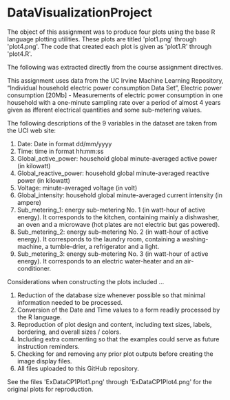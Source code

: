 # DataVisualizationProject
The object of this assignment was to produce four plots using the base R language plotting utilities.  These plots are titled 'plot1.png' through 'plot4.png'.  The code that created each plot is given as 'plot1.R' through 'plot4.R'.

The following was extracted directly from the course assignment directives.

This assignment uses data from the UC Irvine Machine Learning Repository, “Individual household electric power consumption Data Set”, Electric power consumption [20Mb] - Measurements of electric power consumption in one household with a one-minute sampling rate over a period of almost 4 years given as ifferent electrical quantities and some sub-metering values.

The following descriptions of the 9 variables in the dataset are taken from the UCI web site:

 1. Date: Date in format dd/mm/yyyy 
 2. Time: time in format hh:mm:ss 
 3. Global_active_power: household global minute-averaged active power (in kilowatt) 
 4. Global_reactive_power: household global minute-averaged reactive power (in kilowatt) 
 5. Voltage: minute-averaged voltage (in volt) 
 6. Global_intensity: household global minute-averaged current intensity (in ampere) 
 7. Sub_metering_1: energy sub-metering No. 1 (in watt-hour of active energy). It corresponds to the kitchen, containing mainly a dishwasher, an oven and a microwave (hot plates are not electric but gas powered). 
 8. Sub_metering_2: energy sub-metering No. 2 (in watt-hour of active energy). It corresponds to the laundry room, containing a washing-machine, a tumble-drier, a refrigerator and a light. 
 9. Sub_metering_3: energy sub-metering No. 3 (in watt-hour of active energy). It corresponds to an electric water-heater and an air-conditioner.

Considerations when constructing the plots included ...

 1. Reduction of the database size whenever possible so that minimal information needed to be processed.
 2. Conversion of the Date and Time values to a form readily processed by the R language.
 3. Reproduction of plot design and content, including text sizes, labels, bordering, and overall sizes / colors.
 4. Including extra commenting so that the examples could serve as future instruction reminders.
 5. Checking for and removing any prior plot outputs before creating the image display files.
 6. All files uploaded to this GitHub repository.

 See the files 'ExDataCP1Plot1.png' through 'ExDataCP1Plot4.png' for the original plots for reproduction.
 
